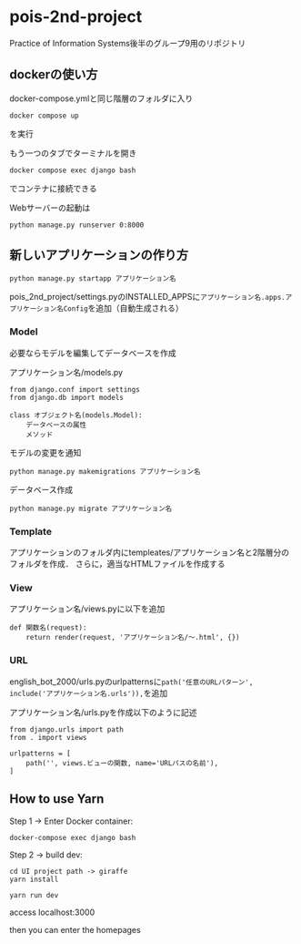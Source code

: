 <!-- test -->

# pois-2nd-project
Practice of Information Systems後半のグループ9用のリポジトリ

## dockerの使い方
docker-compose.ymlと同じ階層のフォルダに入り

```
docker compose up
```

を実行

もう一つのタブでターミナルを開き

```
docker compose exec django bash
```

でコンテナに接続できる

Webサーバーの起動は

```
python manage.py runserver 0:8000
```


## 新しいアプリケーションの作り方

```
python manage.py startapp アプリケーション名
```

pois_2nd_project/settings.pyのINSTALLED_APPSに``アプリケーション名.apps.アプリケーション名Config``を追加（自動生成される）

### Model

必要ならモデルを編集してデータベースを作成

アプリケーション名/models.py

```
from django.conf import settings
from django.db import models

class オブジェクト名(models.Model):
    データベースの属性
    メソッド
```

モデルの変更を通知

```
python manage.py makemigrations アプリケーション名
```

データベース作成

```
python manage.py migrate アプリケーション名
```

### Template

アプリケーションのフォルダ内にtempleates/アプリケーション名と2階層分のフォルダを作成．
さらに，適当なHTMLファイルを作成する

### View

アプリケーション名/views.pyに以下を追加

```
def 関数名(request):
    return render(request, 'アプリケーション名/～.html', {})
```

### URL

english_bot_2000/urls.pyのurlpatternsに``path('任意のURLパターン', include('アプリケーション名.urls')),``を追加

アプリケーション名/urls.pyを作成以下のように記述

```
from django.urls import path
from . import views

urlpatterns = [
    path('', views.ビューの関数, name='URLパスの名前'),
]
```
## How to use Yarn

Step 1 -> Enter Docker container: 

```shell
docker-compose exec django bash
```

Step 2 -> build dev:

```shell
cd UI project path -> giraffe
yarn install

yarn run dev
```

access localhost:3000

then you can enter the homepages
